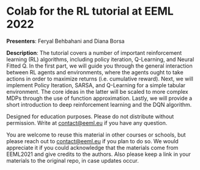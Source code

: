 # Colab for the RL tutorial at EEML 2022

**Presenters**: Feryal Behbahani and Diana Borsa

**Description**: The tutorial covers a number of important reinforcement learning (RL) algorithms, including policy iteration, Q-Learning, and Neural Fitted Q. In the first part, we will guide you through the general interaction between RL agents and environments, where the agents ought to take actions in order to maximize returns (i.e. cumulative reward). Next, we will implement Policy Iteration, SARSA, and Q-Learning for a simple tabular environment. The core ideas in the latter will be scaled to more complex MDPs through the use of function approximation. Lastly, we will provide a short introduction to deep reinforcement learning and the DQN algorithm.

Designed for education purposes. Please do not distribute without permission. Write at contact@eeml.eu if you have any question.

You are welcome to reuse this material in other courses or schools, but please reach out to contact@eeml.eu if you plan to do so. We would appreciate it if you could acknowledge that the materials come from EEML2021 and give credits to the authors. Also please keep a link in your materials to the original repo, in case updates occur.
